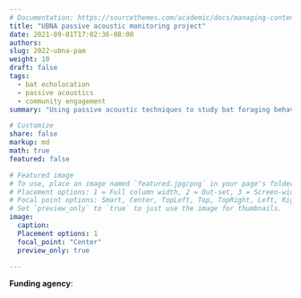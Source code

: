 ```yaml
---
# Documentation: https://sourcethemes.com/academic/docs/managing-content/
title: "UBNA passive acoustic monitoring project"
date: 2021-09-01T17:02:36-08:00
authors: 
slug: 2022-ubna-pam
weight: 10
draft: false
tags: 
  - bat echolocation
  - passive acoustics
  - community engagement
summary: "Using passive acoustic techniques to study bat foraging behaviors in an urban natural area"

# Customize
share: false
markup: md
math: true
featured: false

# Featured image
# To use, place an image named `featured.jpg/png` in your page's folder.
# Placement options: 1 = Full column width, 2 = Out-set, 3 = Screen-width
# Focal point options: Smart, Center, TopLeft, Top, TopRight, Left, Right, BottomLeft, Bottom, BottomRight
# Set `preview_only` to `true` to just use the image for thumbnails.
image:
  caption:
  Placement options: 1
  focal_point: "Center"
  preview_only: true

---
```




**Funding agency**: 

